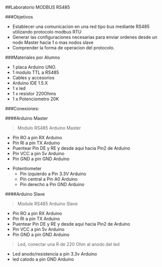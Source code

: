 
##Laboratorio MODBUS RS485

###Objetivos

* Establecer una comunicacion en una red tipo bus mediante RS485 utilizando protocolo modbus RTU
* Generar las configuraciones necesarias para enviar ordenes desde un nodo Master hacia 1 o mas nodos slave
* Comprender la forma de operacion del protocolo.

###Materiales por Alumno

* 1 placa Arduino UNO.
* 1 modulo TTL a RS485
* Cables y accesorios
* Arduino IDE 1.5.X
* 1 x led
* 1 x resistor 220Ohms
* 1 x Potenciometro 20K

###Conexiones:

####Arduino Master

> Modulo RS485 Arduino Master

  - Pin RO a pin RX Arduino
  - Pin RI a pin TX Arduino
  - Puentear Pin DE y RE y desde aqui hacia Pin2 de Arduino
  - Pin VCC a pin 5v Arduino
  - Pin GND a pin GND Arduino

* Potentiometer
  - Pin izquierdo a Pin 3.3V Arduino
  - Pin central a Pin A0 Arduino  
  - Pin derecho a Pin GND Arduino

####Arduino Slave

> Module RS485 Arduino Slave

  - Pin RO a pin RX Arduino
  - Pin RI a pin TX Arduino
  - Puentear Pin DE y RE y desde aqui hacia Pin2 de Arduino
  - Pin VCC a pin 5v Arduino
  - Pin GND a pin GND Arduino

> Led, conectar una R de 220 Ohm al anodo del led

  - Led anodo/resistencia a pin 3.3v Arduino
  - led catodo a pin GND Arduino
  






